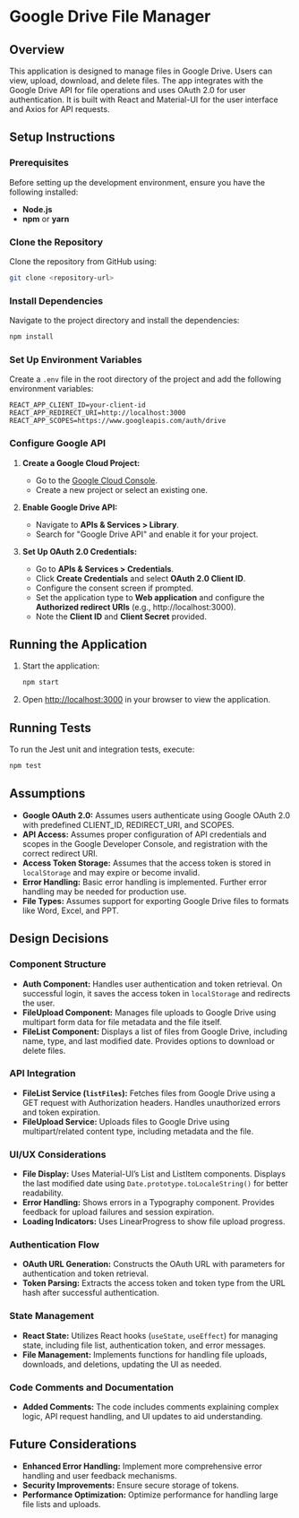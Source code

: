 # Google Drive File Manager

## Overview

This application is designed to manage files in Google Drive. Users can view, upload, download, and delete files. The app integrates with the Google Drive API for file operations and uses OAuth 2.0 for user authentication. It is built with React and Material-UI for the user interface and Axios for API requests.

## Setup Instructions

### Prerequisites

Before setting up the development environment, ensure you have the following installed:
- **Node.js**
- **npm** or **yarn**

### Clone the Repository

Clone the repository from GitHub using:
```bash
git clone <repository-url>
```

### Install Dependencies

Navigate to the project directory and install the dependencies:
```bash
npm install
```

### Set Up Environment Variables

Create a `.env` file in the root directory of the project and add the following environment variables:
```
REACT_APP_CLIENT_ID=your-client-id
REACT_APP_REDIRECT_URI=http://localhost:3000
REACT_APP_SCOPES=https://www.googleapis.com/auth/drive
```

### Configure Google API

1. **Create a Google Cloud Project:**
   - Go to the [Google Cloud Console](https://console.cloud.google.com/).
   - Create a new project or select an existing one.

2. **Enable Google Drive API:**
   - Navigate to **APIs & Services > Library**.
   - Search for "Google Drive API" and enable it for your project.

3. **Set Up OAuth 2.0 Credentials:**
   - Go to **APIs & Services > Credentials**.
   - Click **Create Credentials** and select **OAuth 2.0 Client ID**.
   - Configure the consent screen if prompted.
   - Set the application type to **Web application** and configure the **Authorized redirect URIs** (e.g., http://localhost:3000).
   - Note the **Client ID** and **Client Secret** provided.

## Running the Application

1. Start the application:
   ```bash
   npm start
   ```

2. Open [http://localhost:3000](http://localhost:3000) in your browser to view the application.

## Running Tests

To run the Jest unit and integration tests, execute:
```bash
npm test
```

## Assumptions

- **Google OAuth 2.0:** Assumes users authenticate using Google OAuth 2.0 with predefined CLIENT_ID, REDIRECT_URI, and SCOPES.
- **API Access:** Assumes proper configuration of API credentials and scopes in the Google Developer Console, and registration with the correct redirect URI.
- **Access Token Storage:** Assumes that the access token is stored in `localStorage` and may expire or become invalid.
- **Error Handling:** Basic error handling is implemented. Further error handling may be needed for production use.
- **File Types:** Assumes support for exporting Google Drive files to formats like Word, Excel, and PPT.

## Design Decisions

### Component Structure

- **Auth Component:** Handles user authentication and token retrieval. On successful login, it saves the access token in `localStorage` and redirects the user.
- **FileUpload Component:** Manages file uploads to Google Drive using multipart form data for file metadata and the file itself.
- **FileList Component:** Displays a list of files from Google Drive, including name, type, and last modified date. Provides options to download or delete files.

### API Integration

- **FileList Service (`listFiles`):** Fetches files from Google Drive using a GET request with Authorization headers. Handles unauthorized errors and token expiration.
- **FileUpload Service:** Uploads files to Google Drive using multipart/related content type, including metadata and the file.

### UI/UX Considerations

- **File Display:** Uses Material-UI’s List and ListItem components. Displays the last modified date using `Date.prototype.toLocaleString()` for better readability.
- **Error Handling:** Shows errors in a Typography component. Provides feedback for upload failures and session expiration.
- **Loading Indicators:** Uses LinearProgress to show file upload progress.

### Authentication Flow

- **OAuth URL Generation:** Constructs the OAuth URL with parameters for authentication and token retrieval.
- **Token Parsing:** Extracts the access token and token type from the URL hash after successful authentication.

### State Management

- **React State:** Utilizes React hooks (`useState`, `useEffect`) for managing state, including file list, authentication token, and error messages.
- **File Management:** Implements functions for handling file uploads, downloads, and deletions, updating the UI as needed.

### Code Comments and Documentation

- **Added Comments:** The code includes comments explaining complex logic, API request handling, and UI updates to aid understanding.

## Future Considerations

- **Enhanced Error Handling:** Implement more comprehensive error handling and user feedback mechanisms.
- **Security Improvements:** Ensure secure storage of tokens.
- **Performance Optimization:** Optimize performance for handling large file lists and uploads.